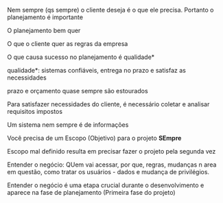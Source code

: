Nem sempre (qs sempre) o cliente deseja é o que ele precisa. Portanto o planejamento é importante

O planejamento bem quer

O que o cliente quer
as regras da empresa


O que causa sucesso no planejamento é qualidade*

qualidade*: sistemas confiáveis, entrega no prazo e satisfaz as necessidades

prazo e orçamento quase sempre são estourados

Para satisfazer necessidades do cliente, é necessário coletar e analisar requisitos impostos

Um sistema nem sempre é de informações

Você precisa de um Escopo (Objetivo) para o projeto **SEmpre**
 
Escopo mal definido resulta em precisar fazer o projeto pela segunda vez

Entender o negócio: QUem vai acessar, por que, regras, mudanças n area em questão, como tratar os usuários - dados e mudança de privilégios.

Entender o negócio é uma etapa crucial durante o desenvolvimento e aparece na fase de planejamento (Primeira fase do projeto)
